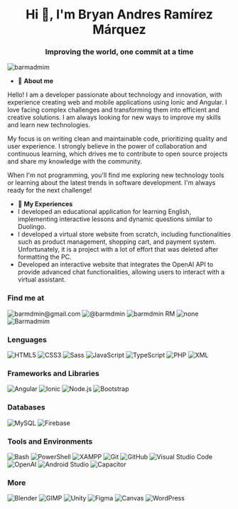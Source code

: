 <h1 align="center">Hi 👋, I'm Bryan Andres Ramírez Márquez</h1>
<h3 align="center">Improving the world, one commit at a time</h3>

<p align="left"> <img src="https://komarev.com/ghpvc/?username=barmadmim&label=Profile%20views&color=0e75b6&style=flat" alt="barmadmim" /> </p>

- 💬 **About me**

Hello! I am a developer passionate about technology and innovation, with experience creating web and mobile applications using Ionic and Angular. I love facing complex challenges and transforming them into efficient and creative solutions. I am always looking for new ways to improve my skills and learn new technologies.

My focus is on writing clean and maintainable code, prioritizing quality and user experience. I strongly believe in the power of collaboration and continuous learning, which drives me to contribute to open source projects and share my knowledge with the community.

When I'm not programming, you'll find me exploring new technology tools or learning about the latest trends in software development. I'm always ready for the next challenge!

- 📄 **My Experiences**
- I developed an educational application for learning English, implementing interactive lessons and dynamic questions similar to Duolingo.
- I developed a virtual store website from scratch, including functionalities such as product management, shopping cart, and payment system. Unfortunately, it is a project with a lot of effort that was deleted after formatting the PC.
- Developed an interactive website that integrates the OpenAI API to provide advanced chat functionalities, allowing users to interact with a virtual assistant.

### Find me at

![barmdmin@gmail.com](https://img.shields.io/badge/Email-D14836?style=for-the-badge&logo=gmail&logoColor=white)
![@barmdmin](https://img.shields.io/badge/Twitter-1DA1F2?style=for-the-badge&logo=x&logoColor=white)
![barmdmin RM](https://img.shields.io/badge/LinkedIn-0A66C2?style=for-the-badge&logo=linkedin&logoColor=white)
![none](https://img.shields.io/badge/Instagram-E4405F?style=for-the-badge&logo=instagram&logoColor=white)
![Barmadmim](https://img.shields.io/badge/GitHub-181717?style=for-the-badge&logo=github&logoColor=white)


### Lenguages
![HTML5](https://img.shields.io/badge/HTML5-E34F26?style=for-the-badge&logo=html5&logoColor=white)
![CSS3](https://img.shields.io/badge/CSS3-1572B6?style=for-the-badge&logo=css3&logoColor=white)
![Sass](https://img.shields.io/badge/Sass-CC6699?style=for-the-badge&logo=sass&logoColor=white)
![JavaScript](https://img.shields.io/badge/JavaScript-F7DF1E?style=for-the-badge&logo=javascript&logoColor=black)
![TypeScript](https://img.shields.io/badge/TypeScript-007ACC?style=for-the-badge&logo=typescript&logoColor=white)
![PHP](https://img.shields.io/badge/PHP-777BB4?style=for-the-badge&logo=php&logoColor=white)
![XML](https://img.shields.io/badge/XML-9C8E6E?style=for-the-badge&logo=xml&logoColor=white)

### Frameworks and Libraries

![Angular](https://img.shields.io/badge/Angular-DD0031?style=for-the-badge&logo=angular&logoColor=white)
![Ionic](https://img.shields.io/badge/Ionic-3880FF?style=for-the-badge&logo=ionic&logoColor=white)
![Node.js](https://img.shields.io/badge/Node.js-339933?style=for-the-badge&logo=nodedotjs&logoColor=white)
![Bootstrap](https://img.shields.io/badge/Bootstrap-563D7C?style=for-the-badge&logo=bootstrap&logoColor=white)

### Databases

![MySQL](https://img.shields.io/badge/MySQL-4479A1?style=for-the-badge&logo=mysql&logoColor=white)
![Firebase](https://img.shields.io/badge/Firebase-FFCA28?style=for-the-badge&logo=firebase&logoColor=black)

### Tools and Environments

![Bash](https://img.shields.io/badge/Bash-4EAA25?style=for-the-badge&logo=gnubash&logoColor=white)
![PowerShell](https://img.shields.io/badge/PowerShell-5391FE?style=for-the-badge&logo=powershell&logoColor=white)
![XAMPP](https://img.shields.io/badge/XAMPP-FB7A24?style=for-the-badge&logo=xampp&logoColor=white)
![Git](https://img.shields.io/badge/Git-F05032?style=for-the-badge&logo=git&logoColor=white)
![GitHub](https://img.shields.io/badge/GitHub-181717?style=for-the-badge&logo=github&logoColor=white)
![Visual Studio Code](https://img.shields.io/badge/VS%20Code-007ACC?style=for-the-badge)
![OpenAI](https://img.shields.io/badge/OpenAI-412991?style=for-the-badge&logo=openai&logoColor=white)
![Android Studio](https://img.shields.io/badge/Android%20Studio-3DDC84?style=for-the-badge&logo=android%20studio&logoColor=white)
![Capacitor](https://img.shields.io/badge/Capacitor-119EFF?style=for-the-badge&logo=capacitor&logoColor=white)

### More

![Blender](https://img.shields.io/badge/Blender-F5792A?style=for-the-badge&logo=blender&logoColor=white)
![GIMP](https://img.shields.io/badge/GIMP-5C5543?style=for-the-badge&logo=gimp&logoColor=white)
![Unity](https://img.shields.io/badge/Unity-000000?style=for-the-badge&logo=unity&logoColor=white)
![Figma](https://img.shields.io/badge/Figma-F24E1E?style=for-the-badge&logo=figma&logoColor=white)
![Canvas](https://img.shields.io/badge/Canvas-003C71?style=for-the-badge&logo=canvas&logoColor=white)
![WordPress](https://img.shields.io/badge/wordpress-004C71?style=for-the-badge&logo=wordpress&logoColor=white)



